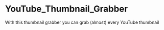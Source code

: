 # YouTube_Thumbnail_Grabber
With this thumbnail grabber you can grab (almost) every YouTube thumbnail
